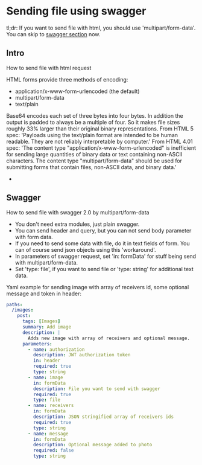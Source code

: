 # Sending file using swagger

tl;dr: If you want to send file with html, you should use 'multipart/form-data'. You can skip to [swagger section](#swagger) now.

## Intro
How to send file with html request

HTML forms provide three methods of encoding:
 - application/x-www-form-urlencoded (the default)
 - multipart/form-data
 - text/plain

Base64 encodes each set of three bytes into four bytes. In addition the output is padded to always be a multiple of four.
So it makes file sizes roughly 33% larger than their original binary representations.
From HTML 5 spec:
'Payloads using the text/plain format are intended to be human readable. They are not reliably interpretable by computer.'
From HTML 4.01 spec:
'The content type "application/x-www-form-urlencoded" is inefficient for sending large quantities of binary data or text containing non-ASCII characters. The content type "multipart/form-data" should be used for submitting forms that contain files, non-ASCII data, and binary data.'

-

## Swagger

How to send file with swagger 2.0 by multipart/form-data

* You don't need extra modules, just plain swagger.
* You can send header and query, but you can not send body parameter with form data.
* If you need to send some data with file, do it in text fields of form. You can of course send json objects using this 'workaround'.
* In parameters of swagger request, set 'in: formData' for stuff being send with multipart/form-data.
* Set 'type: file', if you want to send file or 'type: string' for additional text data.

Yaml example for sending image with array of receivers id, some optional message and token in header:

```yaml
paths:
  /images:
    post:
      tags: [Images]
      summary: Add image
      description: |
        Adds new image with array of receivers and optional message.
      parameters:
        - name: authorization
          description: JWT authorization token
          in: header
          required: true
          type: string
        - name: image
          in: formData
          description: File you want to send with swagger
          required: true
          type: file
        - name: receivers
          in: formData
          description: JSON stringified array of receivers ids
          required: true
          type: string
        - name: message
          in: formData
          description: Optional message added to photo
          required: false
          type: string
```